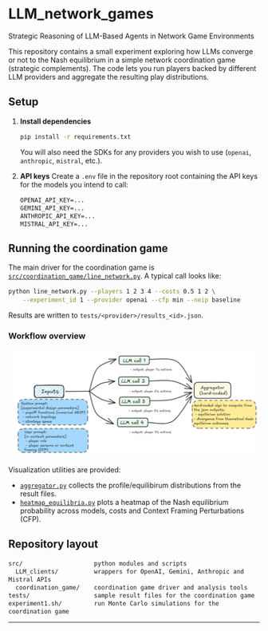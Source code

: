 # LLM_network_games

Strategic Reasoning of LLM-Based Agents in Network Game Environments

This repository contains a small experiment exploring how LLMs converge or not to the Nash equilibrium in a simple network coordination game (strategic complements).  The code lets you run players backed by different LLM providers and aggregate the resulting play distributions.

## Setup

1. **Install dependencies**
   ```bash
   pip install -r requirements.txt
   ```
   You will also need the SDKs for any providers you wish to use (`openai`, `anthropic`, `mistral`, etc.).

2. **API keys**
   Create a `.env` file in the repository root containing the API keys for the models you intend to call:
   ```
   OPENAI_API_KEY=...
   GEMINI_API_KEY=...
   ANTHROPIC_API_KEY=...
   MISTRAL_API_KEY=...
   ```


## Running the coordination game

The main driver for the coordination game is [`src/coordination_game/line_network.py`](src/coordination_game/line_network.py).  A typical call looks like:

```bash
python line_network.py --players 1 2 3 4 --costs 0.5 1 2 \
    --experiment_id 1 --provider openai --cfp min --neip baseline
```

Results are written to `tests/<provider>/results_<id>.json`.


### Workflow overview

![Workflow of the line network game](images/workflow_codebase.png)

Visualization utilities are provided:

- [`aggregator.py`](src/coordination_game/aggregator.py) collects the profile/equilibirum distributions from the result files.
- [`heatmap_equilibria.py`](src/coordination_game/heatmap_equilibria.py) plots a heatmap of the Nash equilibrium probability across models, costs and Context Framing Perturbations (CFP).


## Repository layout

```
src/                    python modules and scripts
  LLM_clients/          wrappers for OpenAI, Gemini, Anthropic and Mistral APIs
  coordination_game/    coordination game driver and analysis tools
tests/                  sample result files for the coordination game
experiment1.sh/         run Monte Carlo simulations for the coordination game
```

---